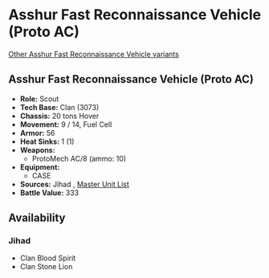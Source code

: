 # Asshur Fast Reconnaissance Vehicle (Proto AC) 

[Other Asshur Fast Reconnaissance Vehicle variants](../asshur_fast_reconnaissance_vehicle.md) 

## Asshur Fast Reconnaissance Vehicle (Proto AC) 

- **Role:** Scout 
- **Tech Base:** Clan (3073) 
- **Chassis:** 20 tons Hover 
- **Movement:** 9 / 14, Fuel Cell 
- **Armor:** 56 
- **Heat Sinks:** 1 (1) 
- **Weapons:** 
  - ProtoMech AC/8 (ammo: 10) 
- **Equipment:** 
  - CASE 
- **Sources:** Jihad , [Master Unit List](http://masterunitlist.info/Unit/Details/134) 
- **Battle Value:** 333 

## Availability 

### Jihad 

- Clan Blood Spirit 
- Clan Stone Lion 

